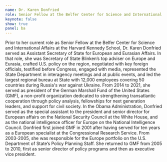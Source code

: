 ```yaml
---
name: Dr. Karen Donfried
role: Senior Fellow at the Belfer Center for Science and International Affairs at the Harvard Kennedy School
keynote: false
show: true
panel: ba
---
```


Prior to her current role as Senior Fellow at the Belfer Center for Science and International Affairs at the Harvard Kennedy School, Dr. Karen Donfried served as Assistant Secretary of State for European and Eurasian Affairs. In that role, she was Secretary of State Blinken’s top adviser on Europe and Eurasia, crafted U.S. policy on the region, negotiated with key foreign officials, testified before Congress, engaged with media, represented the State Department in interagency meetings and at public events, and led the largest regional bureau at State with 12,000 employees covering 50 countries during Russia's war against Ukraine.
From 2014 to 2021, she served as president of the German Marshall Fund of the United States (GMF), a non-profit organization dedicated to strengthening transatlantic cooperation through policy analysis, fellowships for next generation leaders, and support for civil society. In the Obama Administration, Donfried served as the special assistant to the president and senior director for European affairs on the National Security Council at the White House, and as the national intelligence officer for Europe on the National Intelligence Council. Donfried first joined GMF in 2001 after having served for ten years as a European specialist at the Congressional Research Service. From 2003-2005, she was responsible for the Europe portfolio on the U.S. Department of State’s Policy Planning Staff. She returned to GMF from 2005 to 2010, first as senior director of policy programs and then as executive vice president.
